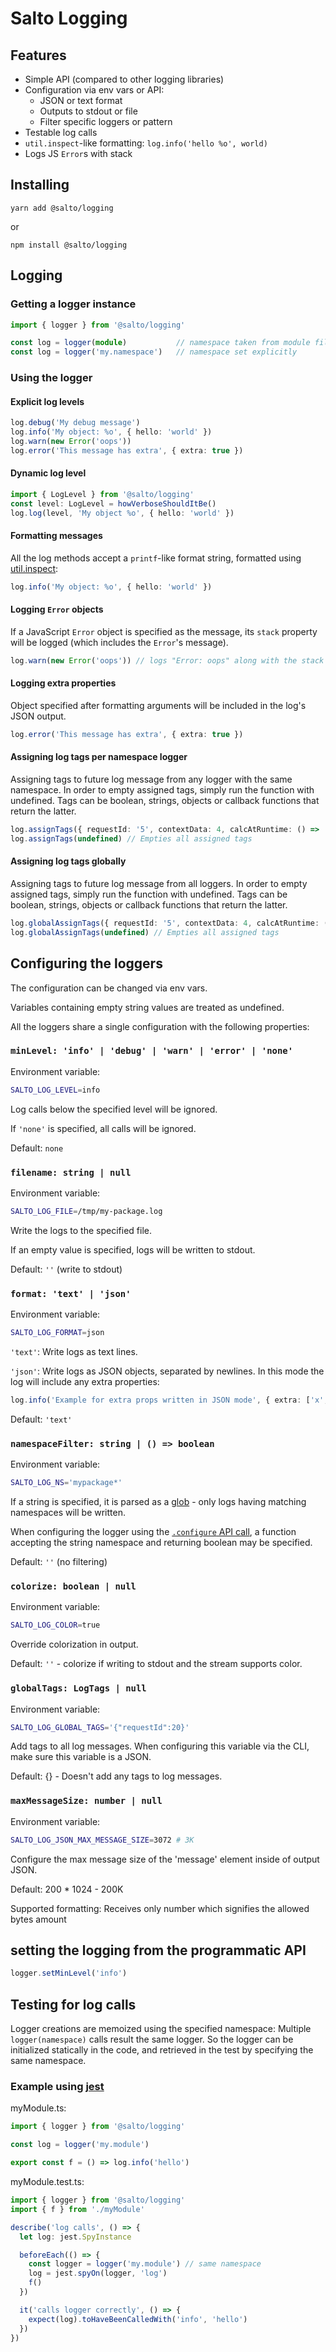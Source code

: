 # Salto Logging

## Features

- Simple API (compared to other logging libraries)
- Configuration via env vars or API:
  - JSON or text format
  - Outputs to stdout or file
  - Filter specific loggers or pattern
- Testable log calls
- `util.inspect`-like formatting: `log.info('hello %o', world)`
- Logs JS `Error`s with stack

## Installing

```yarn add @salto/logging```

or

```npm install @salto/logging```

## Logging

### Getting a logger instance

```typescript
import { logger } from '@salto/logging'

const log = logger(module)           // namespace taken from module filename
const log = logger('my.namespace')   // namespace set explicitly
```

### Using the logger

#### Explicit log levels

```typescript
log.debug('My debug message')
log.info('My object: %o', { hello: 'world' })
log.warn(new Error('oops'))
log.error('This message has extra', { extra: true })
```

#### Dynamic log level

```typescript
import { LogLevel } from '@salto/logging'
const level: LogLevel = howVerboseShouldItBe()
log.log(level, 'My object %o', { hello: 'world' })
```

#### Formatting messages

All the log methods accept a `printf`-like format string, formatted using [util.inspect](https://nodejs.org/api/util.html#util_util_format_format_args):

```typescript
log.info('My object: %o', { hello: 'world' })
```

#### Logging `Error` objects

If a JavaScript `Error` object is specified as the message, its `stack` property will be logged (which includes the `Error`'s message).

```typescript
log.warn(new Error('oops')) // logs "Error: oops" along with the stack trace
```

#### Logging extra properties

Object specified after formatting arguments will be included in the log's JSON output.

```typescript
log.error('This message has extra', { extra: true })
```

#### Assigning log tags per namespace logger

Assigning tags to future log message from any logger with the same namespace. In order to empty assigned tags,
simply run the function with undefined. Tags can be boolean, strings, objects or callback functions that return the latter.

```typescript
log.assignTags({ requestId: '5', contextData: 4, calcAtRuntime: () => 'caclulated at runtime' })
log.assignTags(undefined) // Empties all assigned tags
```

#### Assigning log tags globally

Assigning tags to future log message from all loggers. In order to empty assigned tags, simply run the function with undefined. Tags can be boolean, strings, objects or callback functions that return the latter.

```typescript
log.globalAssignTags({ requestId: '5', contextData: 4, calcAtRuntime: () => 'caclulated at runtime' })
log.globalAssignTags(undefined) // Empties all assigned tags
```



## Configuring the loggers

The configuration can be changed via env vars.

Variables containing empty string values are treated as undefined.

All the loggers share a single configuration with the following properties:

### `minLevel: 'info' | 'debug' | 'warn' | 'error' | 'none'`

Environment variable:

```bash
SALTO_LOG_LEVEL=info
```

Log calls below the specified level will be ignored.

If `'none'` is specified, all calls will be ignored.

Default: `none`

### `filename: string | null`

Environment variable:

```bash
SALTO_LOG_FILE=/tmp/my-package.log
```

Write the logs to the specified file.

If an empty value is specified, logs will be written to stdout.

Default: `''` (write to stdout)

### `format: 'text' | 'json'`

Environment variable:

```bash
SALTO_LOG_FORMAT=json
```

`'text'`: Write logs as text lines.

`'json'`: Write logs as JSON objects, separated by newlines. In this mode the log will include any extra properties:

```typescript
log.info('Example for extra props written in JSON mode', { extra: ['x', 'y'] })
```

Default: `'text'`

### `namespaceFilter: string | () => boolean`

Environment variable:

```bash
SALTO_LOG_NS='mypackage*'
```

If a string is specified, it is parsed as a [glob](https://en.wikipedia.org/wiki/Glob_%28programming%29) - only logs having matching namespaces will be written.

When configuring the logger using the [`.configure` API call](#configure_API), a function accepting the string namespace and returning boolean may be specified.

Default: `''` (no filtering)

### `colorize: boolean | null`

Environment variable:

```bash
SALTO_LOG_COLOR=true
```

Override colorization in output.

Default: `''` - colorize if writing to stdout and the stream supports color.

### `globalTags: LogTags | null`

Environment variable:

```bash
SALTO_LOG_GLOBAL_TAGS='{"requestId":20}'
```

Add tags to all log messages. When configuring this variable via the CLI, make sure this variable is a JSON.

Default: {} - Doesn't add any tags to log messages. 

### `maxMessageSize: number | null`

Environment variable:

```bash
SALTO_LOG_JSON_MAX_MESSAGE_SIZE=3072 # 3K
```

Configure the max message size of the 'message' element inside of output JSON.

Default: 200 * 1024 - 200K

Supported formatting: Receives only number which signifies the allowed bytes amount

## <a name="configure_API"></a>setting the logging from the programmatic API

```typescript
logger.setMinLevel('info')
```

## Testing for log calls

Logger creations are memoized using the specified namespace: Multiple `logger(namespace)` calls result the same logger. So the logger can be initialized statically in the code, and retrieved in the test by specifying the same namespace.

### Example using [jest](https://jestjs.io)

myModule.ts:

```typescript
import { logger } from '@salto/logging'

const log = logger('my.module')

export const f = () => log.info('hello')
```

myModule.test.ts:

```typescript
import { logger } from '@salto/logging'
import { f } from './myModule'

describe('log calls', () => {
  let log: jest.SpyInstance

  beforeEach(() => {
    const logger = logger('my.module') // same namespace
    log = jest.spyOn(logger, 'log')
    f()
  })

  it('calls logger correctly', () => {
    expect(log).toHaveBeenCalledWith('info', 'hello')
  })
})
```
